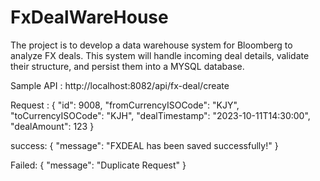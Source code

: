 # FxDealWareHouse


The project is to develop a data warehouse system for Bloomberg to analyze FX deals. This system will handle incoming deal details, validate their structure, and persist them into a MYSQL database. 



Sample API :
http://localhost:8082/api/fx-deal/create


Request :
{
    "id": 9008,
    "fromCurrencyISOCode": "KJY",
    "toCurrencyISOCode": "KJH",
    "dealTimestamp": "2023-10-11T14:30:00",
    "dealAmount": 123
}

success:
{
    "message": "FXDEAL has been saved successfully!"
}

Failed:
{
    "message": "Duplicate Request"
}



